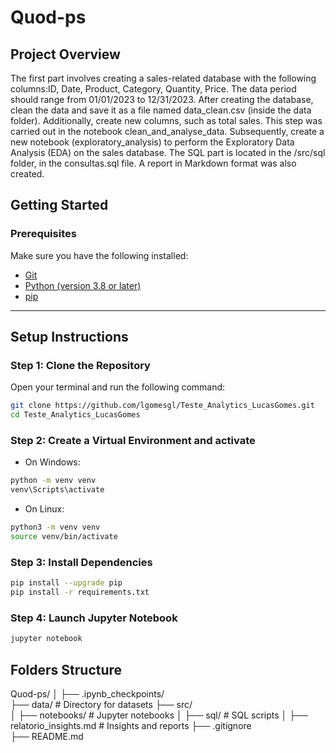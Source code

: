 # Quod-ps

## Project Overview

The first part involves creating a sales-related database with the following columns:ID, Date, Product, Category, Quantity, Price. The data period should range from 01/01/2023 to 12/31/2023. After creating the database, clean the data and save it as a file named data_clean.csv (inside the data folder). Additionally, create new columns, such as total sales. This step was carried out in the notebook clean_and_analyse_data. Subsequently, create a new notebook (exploratory_analysis) to perform the Exploratory Data Analysis (EDA) on the sales database. The SQL part is located in the /src/sql folder, in the consultas.sql file. A report in Markdown format was also created.

## Getting Started

### Prerequisites

Make sure you have the following installed:
- [Git](https://git-scm.com/)
- [Python (version 3.8 or later)](https://www.python.org/)
- [pip](https://pip.pypa.io/en/stable/installation/)

---

## Setup Instructions

### Step 1: Clone the Repository
Open your terminal and run the following command:

```bash
git clone https://github.com/lgomesgl/Teste_Analytics_LucasGomes.git
cd Teste_Analytics_LucasGomes
```

### Step 2: Create a Virtual Environment and activate

- On Windows:
```bash
python -m venv venv
venv\Scripts\activate
```

- On Linux:
```bash
python3 -m venv venv
source venv/bin/activate
```

### Step 3: Install Dependencies
```bash
pip install --upgrade pip
pip install -r requirements.txt
```

### Step 4: Launch Jupyter Notebook
```bash
jupyter notebook
```

## Folders Structure
Quod-ps/
│
├── .ipynb_checkpoints/       
├── data/                     # Directory for datasets
├── src/                      
│   ├── notebooks/            # Jupyter notebooks 
│   ├── sql/                  # SQL scripts
│
├── relatorio_insights.md     # Insights and reports
├── .gitignore               
├── README.md                 
